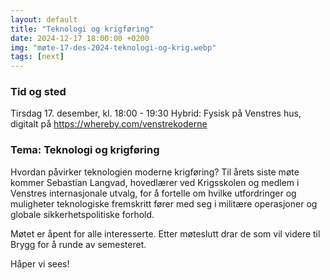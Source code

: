 ```yaml
---
layout: default
title: "Teknologi og krigføring"
date: 2024-12-17 18:00:00 +0200
img: "møte-17-des-2024-teknologi-og-krig.webp"
tags: [next]
---
```

### Tid og sted
Tirsdag 17. desember, kl. 18:00 - 19:30
Hybrid: Fysisk på Venstres hus, digitalt på <a class="a" href="https://whereby.com/venstrekoderne">https://whereby.com/venstrekoderne</a>

### Tema: Teknologi og krigføring
Hvordan påvirker teknologien moderne krigføring? Til årets siste møte kommer Sebastian Langvad, hovedlærer ved Krigsskolen og medlem i Venstres internasjonale utvalg, for å fortelle om hvilke utfordringer og muligheter teknologiske fremskritt fører med seg i militære operasjoner og globale sikkerhetspolitiske forhold.

Møtet er åpent for alle interesserte. Etter møteslutt drar de som vil videre til Brygg for å runde av semesteret.

Håper vi sees!

